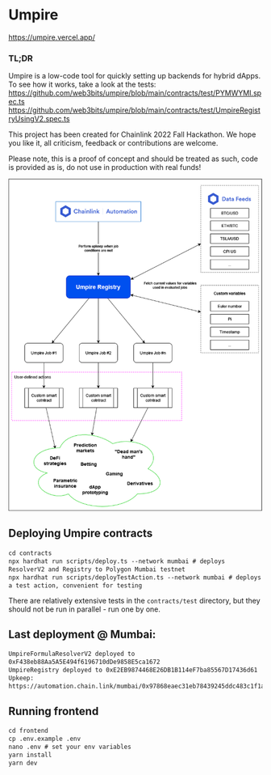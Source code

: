 # Umpire

https://umpire.vercel.app/

### TL;DR
Umpire is a low-code tool for quickly setting up backends for hybrid dApps. To see how it works, take a look at the tests:    
https://github.com/web3bits/umpire/blob/main/contracts/test/PYMWYMI.spec.ts    
https://github.com/web3bits/umpire/blob/main/contracts/test/UmpireRegistryUsingV2.spec.ts    

This project has been created for Chainlink 2022 Fall Hackathon. We hope you like it, all criticism, feedback or contributions are welcome.

Please note, this is a proof of concept and should be treated as such, code is provided as is, do not use in production with real funds!

![Architecture](/architecture.png)

## Deploying Umpire contracts

```shell
cd contracts
npx hardhat run scripts/deploy.ts --network mumbai # deploys ResolverV2 and Registry to Polygon Mumbai testnet
npx hardhat run scripts/deployTestAction.ts --network mumbai # deploys a test action, convenient for testing
```

There are relatively extensive tests in the `contracts/test` directory, but they should not be run in parallel - run one by one.

## Last deployment @ Mumbai:

```
UmpireFormulaResolverV2 deployed to 0xF438eb88Aa5A5E494f6196710dDe9858E5ca1672
UmpireRegistry deployed to 0xE2EB9874468E26DB1B114eF7ba85567D17436d61
Upkeep: https://automation.chain.link/mumbai/0x97868eaec31eb78439245ddc483c1f1a47e18a8a25cedb573757c3f56f6890cc 
```

## Running frontend

```shell
cd frontend
cp .env.example .env
nano .env # set your env variables
yarn install
yarn dev
```
